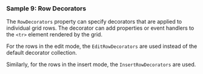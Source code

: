 ### Sample 9: Row Decorators

The `RowDecorators` property can specify decorators that are applied to individual grid rows. The decorator can add properties or event handlers to the `<tr>` element rendered by the grid.

For the rows in the edit mode, the `EditRowDecorators` are used instead of the default decorator collection.

Similarly, for the rows in the insert mode, the `InsertRowDecorators` are used.
